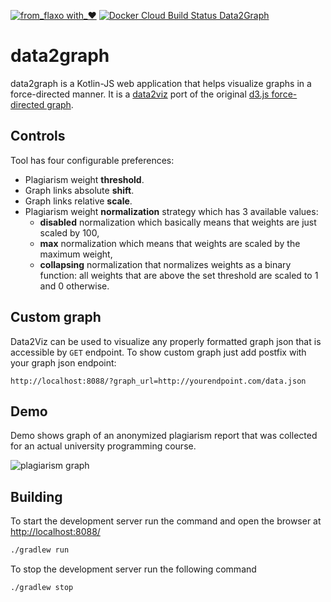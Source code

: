 [![from_flaxo with_♥](https://img.shields.io/badge/from_flaxo-with_♥-blue.svg)](https://github.com/tcibinan/flaxo)
[![Docker Cloud Build Status Data2Graph](https://img.shields.io/docker/cloud/build/flaxo/data2graph.svg?label=docker%20build)](https://hub.docker.com/r/flaxo/data2graph)

# data2graph

data2graph is a Kotlin-JS web application that helps visualize graphs in a force-directed manner. It is a 
[data2viz](https://github.com/data2viz/data2viz) port of the original 
[d3.js force-directed graph](https://beta.observablehq.com/@mbostock/d3-force-directed-graph).

## Controls

Tool has four configurable preferences:
 - Plagiarism weight **threshold**.
 - Graph links absolute **shift**.
 - Graph links relative **scale**.
 - Plagiarism weight **normalization** strategy which has 3 available values:
   - **disabled** normalization which basically means that weights are just scaled by 100,
   - **max** normalization which means that weights are scaled by the maximum weight,
   - **collapsing** normalization that normalizes weights as a binary function: all weights
   that are above the set threshold are scaled to 1 and 0 otherwise.

## Custom graph

Data2Viz can be used to visualize any properly formatted graph json that is accessible by `GET` endpoint. To show 
custom graph just add postfix with your graph json endpoint: 

```
http://localhost:8088/?graph_url=http://yourendpoint.com/data.json
```

## Demo

Demo shows graph of an anonymized plagiarism report that was collected for an actual university programming course.

![plagiarism graph](https://github.com/tcibinan/data2graph/raw/master/docs/images/plagiarism_graph.png)

## Building

To start the development server run the command and open the browser at [http://localhost:8088/](http://localhost:8088/)

```bash
./gradlew run
```

To stop the development server run the following command

```bash
./gradlew stop
```
